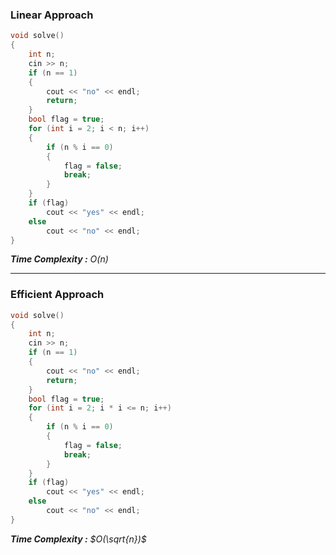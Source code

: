 ### Linear Approach
```cpp
void solve()
{
	int n;
	cin >> n;
	if (n == 1)
	{
		cout << "no" << endl;
		return;
	}
	bool flag = true;
	for (int i = 2; i < n; i++)
	{
		if (n % i == 0)
		{
			flag = false;
			break;
		}
	}
	if (flag)
		cout << "yes" << endl;
	else
		cout << "no" << endl;
}
```
***Time Complexity :** $O(n)$*

<hr>

### Efficient Approach
```cpp
void solve()
{
	int n;
	cin >> n;
	if (n == 1)
	{
		cout << "no" << endl;
		return;
	}
	bool flag = true;
	for (int i = 2; i * i <= n; i++)
	{
		if (n % i == 0)
		{
			flag = false;
			break;
		}
	}
	if (flag)
		cout << "yes" << endl;
	else
		cout << "no" << endl;
}
```
***Time Complexity :** $O(\sqrt{n})$*